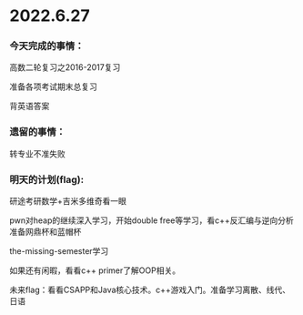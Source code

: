 # 2022.6.27

### 今天完成的事情：

高数二轮复习之2016-2017复习

准备各项考试期末总复习

背英语答案

### 遗留的事情：

转专业不准失败

### 明天的计划(flag):

研途考研数学+吉米多维奇看一眼

pwn对heap的继续深入学习，开始double free等学习，看c++反汇编与逆向分析 准备网鼎杯和蓝帽杯

the-missing-semester学习

如果还有闲暇，看看c++ primer了解OOP相关。

未来flag：看看CSAPP和Java核心技术。c++游戏入门。准备学习离散、线代、日语

